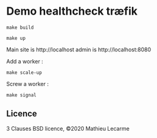 Demo healthcheck træfik
=======================

    make build

    make up

Main site is http://localhost admin is http://localhost:8080

Add a worker :

    make scale-up

Screw a worker :

    make signal


Licence
-------

3 Clauses BSD licence, ©2020 Mathieu Lecarme
